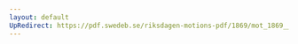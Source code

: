 ```yaml
---
layout: default
UpRedirect: https://pdf.swedeb.se/riksdagen-motions-pdf/1869/mot_1869__fk__00034/mot_1869__fk__00034_001.pdf
---
```

